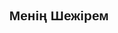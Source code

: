 <!DOCTYPE html>
<html lang="kk">
<head>
    <meta charset="UTF-8">
    <meta name="viewport" content="width=device-width, initial-scale=1.0">
    <title>Шежіре</title>
    <style>
        body {
            font-family: Arial, sans-serif;
            text-align: center;
        }
        .tree {
            display: flex;
            flex-direction: column;
            align-items: center;
            position: relative;
        }
        .level {
            display: flex;
            justify-content: center;
            gap: 20px;
            margin: 20px 0;
            position: relative;
        }
        .person {
            padding: 15px 20px;
            border-radius: 10px;
            text-align: center;
            font-weight: bold;
            background-color: #f0f0f0;
            border: 2px solid black;
            min-width: 120px;
            box-shadow: 3px 3px 5px rgba(0, 0, 0, 0.2);
            cursor: pointer;
            position: relative;
        }
        .children {
            display: none;
        }
        /* Сызықтарды байланыстыру */
        .connector {
            position: absolute;
            width: 2px;
            background: black;
        }
        .vertical-line {
            height: 20px;
            left: 50%;
            top: -20px;
        }
        .horizontal-line {
            width: 100%;
            height: 2px;
            background: black;
            position: absolute;
            top: 0;
        }
    </style>
</head>
<body>
    <h2>Менің Шежірем</h2>
    <div class="tree">
        <!-- Ата-әже -->
        <div class="level">
            <div class="person" onclick="toggleChildren('
